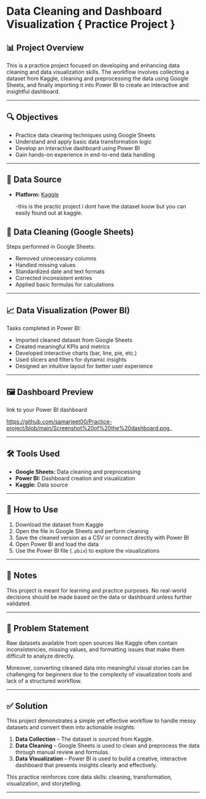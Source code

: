 # Data Cleaning and Dashboard Visualization { Practice Project }

## 📊 Project Overview

This is a practice project focused on developing and enhancing data cleaning and data visualization skills. The workflow involves collecting a dataset from Kaggle, cleaning and preprocessing the data using Google Sheets, and finally importing it into Power BI to create an interactive and insightful dashboard.

---

## 🔍 Objectives

- Practice data cleaning techniques using Google Sheets
- Understand and apply basic data transformation logic
- Develop an interactive dashboard using Power BI
- Gain hands-on experience in end-to-end data handling

---

## 🧾 Data Source

- **Platform:** [Kaggle](https://www.kaggle.com/)
  
  -this is the practic project i dont have the dataset koow but you can easily found out at kaggle.


## 🧹 Data Cleaning (Google Sheets)

Steps performed in Google Sheets:
- Removed unnecessary columns
- Handled missing values
- Standardized date and text formats
- Corrected inconsistent entries
- Applied basic formulas for calculations

---

## 📈 Data Visualization (Power BI)

Tasks completed in Power BI:
- Imported cleaned dataset from Google Sheets
- Created meaningful KPIs and metrics
- Developed interactive charts (bar, line, pie, etc.)
- Used slicers and filters for dynamic insights
- Designed an intuitive layout for better user experience

---

## 🖼️ Dashboard Preview

 link to your Power BI dashboard

 https://github.com/samarjeet00/Practice-project/blob/main/Screenshot%20of%20the%20dashboard.png_

---

## 🛠️ Tools Used

- **Google Sheets:** Data cleaning and preprocessing
- **Power BI:** Dashboard creation and visualization
- **Kaggle:** Data source

---

## 🚀 How to Use

1. Download the dataset from Kaggle
2. Open the file in Google Sheets and perform cleaning
3. Save the cleaned version as a CSV or connect directly with Power BI
4. Open Power BI and load the data
5. Use the Power BI file (`.pbix`) to explore the visualizations

---

## 📌 Notes

This project is meant for learning and practice purposes. No real-world decisions should be made based on the data or dashboard unless further validated.

---

## 🧠 Problem Statement

Raw datasets available from open sources like Kaggle often contain inconsistencies, missing values, and formatting issues that make them difficult to analyze directly. 

Moreover, converting cleaned data into meaningful visual stories can be challenging for beginners due to the complexity of visualization tools and lack of a structured workflow.

---

## ✅ Solution

This project demonstrates a simple yet effective workflow to handle messy datasets and convert them into actionable insights:

1. **Data Collection** – The dataset is sourced from Kaggle.
2. **Data Cleaning** – Google Sheets is used to clean and preprocess the data through manual review and formulas.
3. **Data Visualization** – Power BI is used to build a creative, interactive dashboard that presents insights clearly and effectively.

This practice reinforces core data skills: cleaning, transformation, visualization, and storytelling.

---


